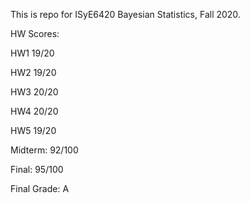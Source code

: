 This is repo for ISyE6420 Bayesian Statistics, Fall 2020.

HW Scores:

HW1 19/20

HW2 19/20

HW3 20/20

HW4 20/20

HW5 19/20

Midterm: 92/100

Final: 95/100

Final Grade: A

